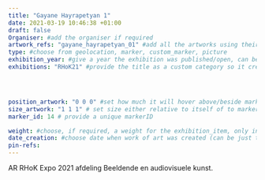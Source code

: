```yaml
---
title: "Gayane Hayrapetyan 1"
date: 2021-03-19 10:46:38 +01:00
draft: false
Organiser: #add the organiser if required
artwork_refs: "gayane_hayrapetyan_01" #add all the artworks using their unique ID Name
type: #choose from geolocation, marker, custom_marker, picture
exhibition_year: #give a year the exhibition was published/open, can be different of creation date of this item
exhibitions: "RHoK21" #provide the title as a custom category so it creates a page for the exhibition




position_artwork: "0 0 0" #set how much it will hover above/beside marker/geolocation. Use "0 0 0" for 3 axes
size_artwork: "1 1 1" # set size either relative to itself of to markers
marker_id: 14 # provide a unique markerID

weight: #choose, if required, a weight for the exhibition_item, only integers
date_creation: #choose date when work of art was created (can be just the year if needed)
pin-refs:
---
```

AR RHoK Expo 2021 afdeling Beeldende en audiovisuele kunst.
